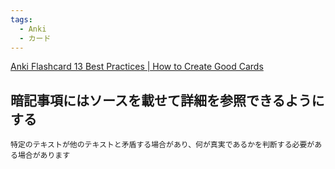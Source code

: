 ```yaml
---
tags:
  - Anki
  - カード
---
```

[Anki Flashcard 13 Best Practices | How to Create Good Cards](https://medschoolinsiders.com/medical-student/anki-flashcard-best-practices-how-to-create-good-cards/)

## 暗記事項にはソースを載せて詳細を参照できるようにする


```
特定のテキストが他のテキストと矛盾する場合があり、何が真実であるかを判断する必要がある場合があります
```

